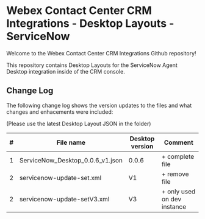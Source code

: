 # Webex Contact Center CRM Integrations - Desktop Layouts - ServiceNow

Welcome to the Webex Contact Center CRM Integrations Github repository!

This repository contains Desktop Layouts for the ServiceNow Agent Desktop integration inside of the CRM console.

## Change Log

The following change log shows the version updates to the files and what changes and enhacements were included:

(Please use the latest Desktop Layout JSON in the folder)

| #   | File name                        | Desktop version | Comment                     |
| --- | -------------------------------- | --------------- | --------------------------- |
| 1   | ServiceNow_Desktop_0.0.6_v1.json | 0.0.6           | + complete file             |
| 2   | servicenow-update-set.xml        | V1              | + remove file               |
| 2   | servicenow-update-setV3.xml      | V3              | + only used on dev instance |
